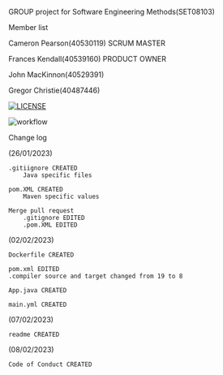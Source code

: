 GROUP project for Software Engineering Methods(SET08103)

Member list

Cameron Pearson(40530119) SCRUM MASTER

Frances Kendall(40539160) PRODUCT OWNER

John MacKinnon(40529391)

Gregor Christie(40487446)

[![LICENSE](https://img.shields.io/github/license/CPearson109/Software-Engineering-Methods-Group-8-Project.svg?style=flat-square)](https://github.com/<github-username>/sem/blob/master/LICENSE)

![workflow](https://github.com/CPearson109/Software-Engineering-Methods-Group-8-Project/actions/workflows/main.yml/badge.svg)


Change log

(26/01/2023)

    .gitiignore CREATED
        Java specific files

    pom.XML CREATED
        Maven specific values

    Merge pull request
        .gitignore EDITED
        .pom.XML EDITED


(02/02/2023)

    Dockerfile CREATED

    pom.xml EDITED
    .compiler source and target changed from 19 to 8

    App.java CREATED

    main.yml CREATED


(07/02/2023)

    readme CREATED

(08/02/2023)

    Code of Conduct CREATED



